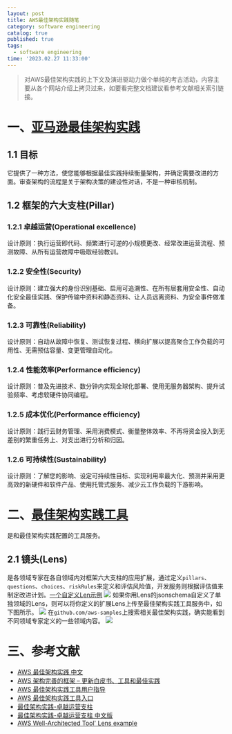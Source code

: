 ```yaml
---
layout: post
title: AWS最佳架构实践随笔
category: software engineering
catalog: true
published: true
tags:
  - software engineering
time: '2023.02.27 11:33:00'
---
```

> 对AWS最佳架构实践的上下文及演进驱动力做个单纯的考古活动，内容主要从各个网站介绍上拷贝过来，如要看完整文档建议看参考文献相关索引链接。

# 一、[亚马逊最佳架构实践](https://docs.aws.amazon.com/wellarchitected/latest/framework/welcome.html)

## 1.1 目标
它提供了一种方法，使您能够根据最佳实践持续衡量架构，并确定需要改进的方面。审查架构的流程是关于架构决策的建设性对话，不是一种审核机制。

## 1.2 框架的六大支柱(Pillar)
### 1.2.1 卓越运营(Operational excellence)
设计原则：执行运营即代码、频繁进行可逆的小规模更改、经常改进运营流程、预测故障、从所有运营故障中吸取经验教训。
### 1.2.2 安全性(Security)
设计原则：建立强大的身份识别基础、启用可追溯性、在所有层套用安全性、自动化安全最佳实践、保护传输中资料和静态资料、让人员远离资料、为安全事件做准备。
### 1.2.3 可靠性(Reliability)
设计原则：自动从故障中恢复、测试恢复过程、横向扩展以提高聚合工作负载的可用性、无需预估容量、变更管理自动化。
### 1.2.4 性能效率(Performance efficiency)
设计原则：普及先进技术、数分钟内实现全球化部署、使用无服务器架构、提升试验频率、考虑软硬件协同编程。
### 1.2.5 成本优化(Performance efficiency)
设计原则：践行云财务管理、采用消费模式、衡量整体效率、不再将资金投入到无差别的繁重任务上、对支出进行分析和归因。
### 1.2.6 可持续性(Sustainability)
设计原则：了解您的影响、设定可持续性目标、实现利用率最大化、预测并采用更高效的新硬件和软件产品、使用托管式服务、减少云工作负载的下游影响。

# 二、[最佳架构实践工具](https://docs.aws.amazon.com/pdfs/wellarchitected/latest/userguide/wellarchitected-ug.pdf)
是和最佳架构实践配置的工具服务。

## 2.1 镜头(Lens)
是各领域专家在各自领域内对框架六大支柱的应用扩展，通过定义`pillars`、`questions`、`choices`、`riskRules`来定义和评估风险值，开发服务则根据评估值来制定改进计划。[一个自定义Len示例](https://github.com/aws-samples/custom-lens-wa-hub/blob/main/DynamoDB/custom-lensddb-v1.0.json)
![](https://docs.aws.amazon.com/zh_cn/wellarchitected/latest/userguide/images/tut-imprplanstatus-console.png)
如果你用Lens的jsonschema自定义了单独领域的Lens，则可以将你定义的扩展Lens上传至最佳架构实践工具服务中，如下图所示。
![]({{site.baseurl}}/img/2023/Q1/20230227-AWS卓越运营工具Lens-jsonformat.png)
在`github.com/aws-samples`上搜索相关最佳架构实践，确实能看到不同领域专家定义的一些领域内容。
![]({{site.baseurl}}/img/2023/Q1/20230227-AWS卓越运营工具Lens自定义.png)

# 三、参考文献
- [AWS 最佳架构实践 中文](https://wa.aws.amazon.com/index.zh_CN.html)
- [AWS 架构完善的框架 – 更新白皮书、工具和最佳实践](https://aws.amazon.com/cn/blogs/china/aws-well-architected-framework-updated-white-papers-tools-and-best-practices/)
- [AWS 最佳架构实践工具用户指导](https://docs.aws.amazon.com/pdfs/wellarchitected/latest/userguide/wellarchitected-ug.pdf)
- [AWS 最佳架构实践工具入口](https://aws.amazon.com/cn/well-architected-tool/?ref=wellarchitected-ws)
- [最佳架构实践-卓越运营支柱](https://docs.aws.amazon.com/pdfs/wellarchitected/latest/operational-excellence-pillar/wellarchitected-operational-excellence-pillar.pdf)
- [最佳架构实践-卓越运营支柱 中文版](https://d1.awsstatic.com/whitepapers/zh_CN/architecture/AWS-Operational-Excellence-Pillar.pdf)
- [AWS Well-Architected Tool' Lens example](https://github.com/aws-samples/custom-lens-wa-hub)